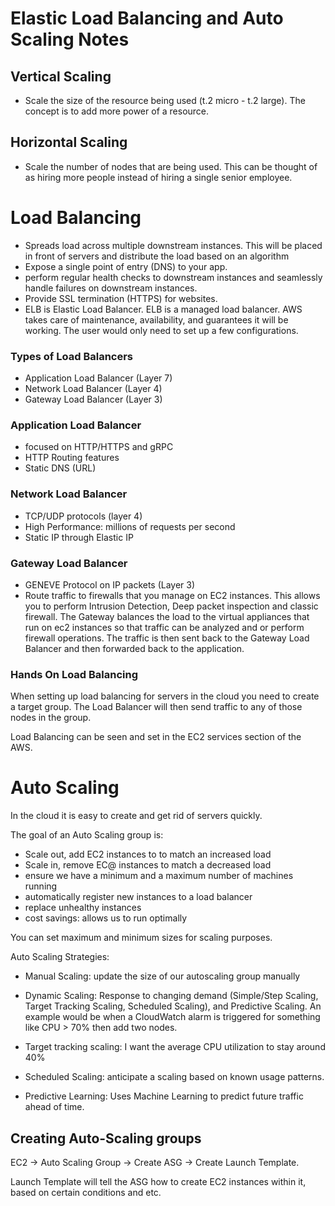 # Elastic Load Balancing and Auto Scaling Notes

## Vertical Scaling 
- Scale the size of the resource being used (t.2 micro - t.2 large).  The concept is to add more power of a resource.

## Horizontal Scaling
- Scale the number of nodes that are being used.  This can be thought of as hiring more people instead of hiring a single senior employee.

# Load Balancing
- Spreads load across multiple downstream instances.  This will be placed in front of servers and distribute the load based on an algorithm
-  Expose a single point of entry (DNS) to your app.
- perform regular health checks to downstream instances and seamlessly handle failures on downstream instances.
- Provide SSL termination (HTTPS) for websites.
- ELB is Elastic Load Balancer.  ELB is a managed load balancer. AWS takes care of maintenance, availability, and guarantees it will be working.  The user would only need to set up a few configurations.
### Types of Load Balancers
- Application Load Balancer (Layer 7)
- Network Load Balancer (Layer 4)
- Gateway Load Balancer (Layer 3)
###  Application Load Balancer
- focused on HTTP/HTTPS and gRPC
- HTTP Routing features
- Static DNS (URL)
### Network Load Balancer 
- TCP/UDP protocols (layer 4)
- High Performance: millions of requests per second
- Static IP through Elastic IP
### Gateway Load Balancer
- GENEVE Protocol on IP packets (Layer 3)
- Route traffic to firewalls that you manage on EC2 instances.  This allows you to perform Intrusion Detection, Deep packet inspection and classic firewall.  The Gateway balances the load to the virtual appliances that run on ec2 instances so that traffic can be analyzed and or perform firewall operations. The traffic is then sent back to the Gateway Load Balancer and then forwarded back to the application.
### Hands On Load Balancing
When setting up load balancing for servers in the cloud you need to create a target group.  The Load Balancer will then send traffic to any of those nodes in the group.

Load Balancing can be seen and set in the EC2 services section of the AWS. 

# Auto Scaling
In the cloud it is easy to create and get rid of servers quickly.

The goal of an Auto Scaling group is:
 - Scale out, add EC2 instances to to match an increased load
 - Scale in, remove EC@ instances to match a decreased load
 - ensure we have a minimum and a maximum number of machines running
 - automatically register new instances to a load balancer
 - replace unhealthy instances
 - cost savings: allows us to run optimally

You can set maximum and minimum sizes for scaling purposes.  

Auto Scaling Strategies:

- Manual Scaling: update the size of our autoscaling group manually

- Dynamic Scaling: Response to changing demand (Simple/Step Scaling, Target Tracking Scaling, Scheduled Scaling), and Predictive Scaling.  An example would be when a CloudWatch alarm is triggered for something like CPU > 70% then add two nodes.
- Target tracking scaling: I want the average CPU utilization to stay around 40%
- Scheduled Scaling: anticipate a scaling based on known usage patterns.
- Predictive Learning: Uses Machine Learning to predict future traffic ahead of time.

## Creating Auto-Scaling groups
EC2 -> Auto Scaling Group -> Create ASG -> Create Launch Template.

Launch Template will tell the ASG how to create EC2 instances within it, based on certain conditions and etc.